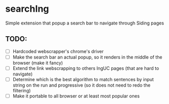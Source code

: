 # searchIng
Simple extension that popup a search bar to navigate through Siding pages

## TODO:

- [ ] Hardcoded webscrapper's chrome's driver
- [ ] Make the search bar an actual popup, so it renders in the middle of the browser (make it fancy)
- [ ] Extend the link webscrapping to others IngUC pages (that are hard to navigate)
- [ ] Determine which is the best algorithm to match sentences by input string on the run and progressive (so it does not need to redo the filtering)
- [ ] Make it portable to all browser or at least most popular ones
